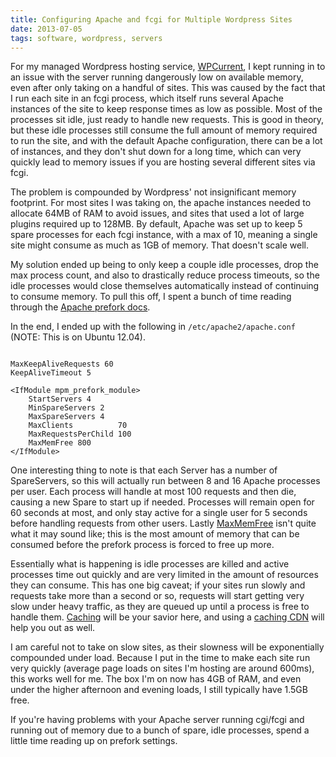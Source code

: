 ```yaml
---
title: Configuring Apache and fcgi for Multiple Wordpress Sites
date: 2013-07-05
tags: software, wordpress, servers
---
```


For my managed Wordpress hosting service, [WPCurrent](http://wpcurrent.com), I kept running in to an issue with the server running dangerously low on available memory, even after only taking on a handful of sites. This was caused by the fact that I run each site in an fcgi process, which itself runs several Apache instances of the site to keep response times as low as possible. Most of the processes sit idle, just ready to handle new requests. This is good in theory, but these idle processes still consume the full amount of memory required to run the site, and with the default Apache configuration, there can be a lot of instances, and they don't shut down for a long time, which can very quickly lead to memory issues if you are hosting several different sites via fcgi.

The problem is compounded by Wordpress' not insignificant memory footprint. For most sites I was taking on, the apache instances needed to allocate 64MB of RAM to avoid issues, and sites that used a lot of large plugins required up to 128MB. By default, Apache was set up to keep 5 spare processes for each fcgi instance, with a max of 10, meaning a single site might consume as much as 1GB of memory. That doesn't scale well.

My solution ended up being to only keep a couple idle processes, drop the max process count, and also to drastically reduce process timeouts, so the idle processes would close themselves automatically instead of continuing to consume memory. To pull this off, I spent a bunch of time reading through the [Apache prefork docs](https://httpd.apache.org/docs/2.0/mod/prefork.html).

In the end, I ended up with the following in `/etc/apache2/apache.conf` (NOTE: This is on Ubuntu 12.04).

<pre><code class="hljs">
MaxKeepAliveRequests 60
KeepAliveTimeout 5

&lt;IfModule mpm_prefork_module&gt;
    StartServers 4
    MinSpareServers 2
    MaxSpareServers 4
    MaxClients          70
    MaxRequestsPerChild 100
    MaxMemFree 800
&lt;/IfModule&gt;
</code></pre>

One interesting thing to note is that each Server has a number of SpareServers, so this will actually run between 8 and 16 Apache processes per user. Each process will handle at most 100 requests and then die, causing a new Spare to start up if needed. Processes will remain open for 60 seconds at most, and only stay active for a single user for 5 seconds before handling requests from other users. Lastly [MaxMemFree](https://httpd.apache.org/docs/2.0/mod/mpm_common.html#maxmemfree) isn't quite what it may sound like; this is the most amount of memory that can be consumed before the prefork process is forced to free up more.

Essentially what is happening is idle processes are killed and active processes time out quickly and are very limited in the amount of resources they can consume. This has one big caveat; if your sites run slowly and requests take more than a second or so, requests will start getting very slow under heavy traffic, as they are queued up until a process is free to handle them. [Caching](http://wordpress.org/plugins/wp-super-cache/) will be your savior here, and using a [caching CDN](https://www.cloudflare.com/) will help you out as well.

I am careful not to take on slow sites, as their slowness will be exponentially compounded under load. Because I put in the time to make each site run very quickly (average page loads on sites I'm hosting are around 600ms), this works well for me. The box I'm on now has 4GB of RAM, and even under the higher afternoon and evening loads, I still typically have 1.5GB free.

If you're having problems with your Apache server running cgi/fcgi and running out of memory due to a bunch of spare, idle processes, spend a little time reading up on prefork settings.